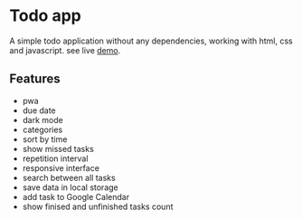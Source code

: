 # Todo app

A simple todo application without any dependencies, working with html, css and javascript.
see live [demo](https://itsramin.github.io/To-do-app/).

## Features

- pwa
- due date
- dark mode
- categories
- sort by time
- show missed tasks
- repetition interval
- responsive interface
- search between all tasks
- save data in local storage
- add task to Google Calendar
- show finised and unfinished tasks count
